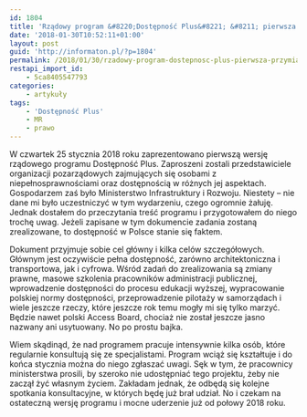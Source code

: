 ```yaml
---
id: 1804
title: 'Rządowy program &#8220;Dostępność Plus&#8221; &#8211; pierwsza przymiarka'
date: '2018-01-30T10:52:11+01:00'
layout: post
guid: 'http://informaton.pl/?p=1804'
permalink: /2018/01/30/rzadowy-program-dostepnosc-plus-pierwsza-przymiarka/
restapi_import_id:
    - 5ca8405547793
categories:
    - artykuły
tags:
    - 'Dostępność Plus'
    - MR
    - prawo
---
```


W czwartek 25 stycznia 2018 roku zaprezentowano pierwszą wersję rządowego programu Dostępność Plus. Zaproszeni zostali przedstawiciele organizacji pozarządowych zajmujących się osobami z niepełnosprawnościami oraz dostępnością w różnych jej aspektach. Gospodarzem zaś było Ministerstwo Infrastruktury i Rozwoju. Niestety – nie dane mi było uczestniczyć w tym wydarzeniu, czego ogromnie żałuję. Jednak dostałem do przeczytania treść programu i przygotowałem do niego trochę uwag. Jeżeli zapisane w tym dokumencie zadania zostaną zrealizowane, to dostępność w Polsce stanie się faktem.

Dokument przyjmuje sobie cel główny i kilka celów szczegółowych. Głównym jest oczywiście pełna dostępność, zarówno architektoniczna i transportowa, jak i cyfrowa. Wśród zadań do zrealizowania są zmiany prawne, masowe szkolenia pracowników administracji publicznej, wprowadzenie dostępności do procesu edukacji wyższej, wypracowanie polskiej normy dostępności, przeprowadzenie pilotaży w samorządach i wiele jeszcze rzeczy, które jeszcze rok temu mogły mi się tylko marzyć. Będzie nawet polski Access Board, chociaż nie został jeszcze jasno nazwany ani usytuowany. No po prostu bajka.

Wiem skądinąd, że nad programem pracuje intensywnie kilka osób, które regularnie konsultują się ze specjalistami. Program wciąż się kształtuje i do końca stycznia można do niego zgłaszać uwagi. Sęk w tym, że pracownicy ministerstwa prosili, by szeroko nie udostępniać tego projektu, żeby nie zaczął żyć własnym życiem. Zakładam jednak, że odbędą się kolejne spotkania konsultacyjne, w których będę już brał udział. No i czekam na ostateczną wersję programu i mocne uderzenie już od połowy 2018 roku.